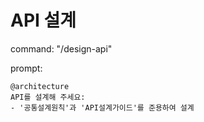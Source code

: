 # API 설계

command: "/design-api"

prompt:
```
@architecture
API를 설계해 주세요:
- '공통설계원칙'과 'API설계가이드'를 준용하여 설계
```